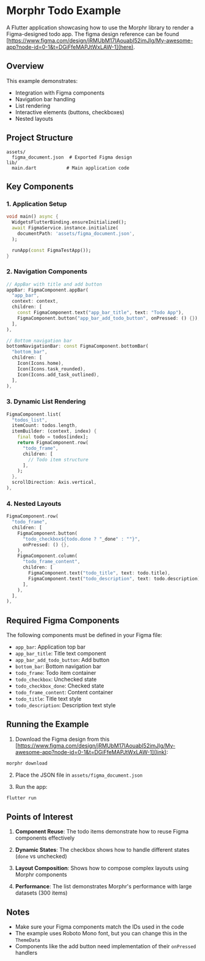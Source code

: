 # Morphr Todo Example

A Flutter application showcasing how to use the Morphr library to render a Figma-designed todo app.
The figma design reference can be found [https://www.figma.com/design/jRMUbM17IAouabI52imJlg/My-awesome-app?node-id=0-1&t=DGiFfeMAPJtWxLAW-1](here).

## Overview

This example demonstrates:
- Integration with Figma components
- Navigation bar handling
- List rendering
- Interactive elements (buttons, checkboxes)
- Nested layouts

## Project Structure

```
assets/
  figma_document.json  # Exported Figma design
lib/
  main.dart           # Main application code
```

## Key Components

### 1. Application Setup
```dart
void main() async {
  WidgetsFlutterBinding.ensureInitialized();
  await FigmaService.instance.initialize(
    documentPath: 'assets/figma_document.json',
  );

  runApp(const FigmaTestApp());
}
```

### 2. Navigation Components
```dart
// AppBar with title and add button
appBar: FigmaComponent.appBar(
  "app_bar",
  context: context,
  children: [
    const FigmaComponent.text("app_bar_title", text: "Todo App"),
    FigmaComponent.button("app_bar_add_todo_button", onPressed: () {}),
  ],
),

// Bottom navigation bar
bottomNavigationBar: const FigmaComponent.bottomBar(
  "bottom_bar",
  children: [
    Icon(Icons.home),
    Icon(Icons.task_rounded),
    Icon(Icons.add_task_outlined),
  ],
),
```

### 3. Dynamic List Rendering
```dart
FigmaComponent.list(
  "todos_list",
  itemCount: todos.length,
  itemBuilder: (context, index) {
    final todo = todos[index];
    return FigmaComponent.row(
      "todo_frame",
      children: [
        // Todo item structure
      ],
    );
  },
  scrollDirection: Axis.vertical,
),
```

### 4. Nested Layouts
```dart
FigmaComponent.row(
  "todo_frame",
  children: [
    FigmaComponent.button(
      "todo_checkbox${todo.done ? "_done" : ""}",
      onPressed: () {},
    ),
    FigmaComponent.column(
      "todo_frame_content",
      children: [
        FigmaComponent.text("todo_title", text: todo.title),
        FigmaComponent.text("todo_description", text: todo.description),
      ],
    ),
  ],
),
```

## Required Figma Components

The following components must be defined in your Figma file:
- `app_bar`: Application top bar
- `app_bar_title`: Title text component
- `app_bar_add_todo_button`: Add button
- `bottom_bar`: Bottom navigation bar
- `todo_frame`: Todo item container
- `todo_checkbox`: Unchecked state
- `todo_checkbox_done`: Checked state
- `todo_frame_content`: Content container
- `todo_title`: Title text style
- `todo_description`: Description text style

## Running the Example

1. Download the Figma design from this [https://www.figma.com/design/jRMUbM17IAouabI52imJlg/My-awesome-app?node-id=0-1&t=DGiFfeMAPJtWxLAW-1](link):
```bash
morphr download
```

2. Place the JSON file in `assets/figma_document.json`

3. Run the app:
```bash
flutter run
```

## Points of Interest

1. **Component Reuse**: The todo items demonstrate how to reuse Figma components effectively

2. **Dynamic States**: The checkbox shows how to handle different states (`done` vs unchecked)

3. **Layout Composition**: Shows how to compose complex layouts using Morphr components

4. **Performance**: The list demonstrates Morphr's performance with large datasets (300 items)

## Notes

- Make sure your Figma components match the IDs used in the code
- The example uses Roboto Mono font, but you can change this in the `ThemeData`
- Components like the add button need implementation of their `onPressed` handlers
